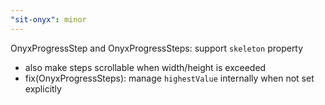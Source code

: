 ```yaml
---
"sit-onyx": minor
---
```


OnyxProgressStep and OnyxProgressSteps: support `skeleton` property

- also make steps scrollable when width/height is exceeded
- fix(OnyxProgressSteps): manage `highestValue` internally when not set explicitly
